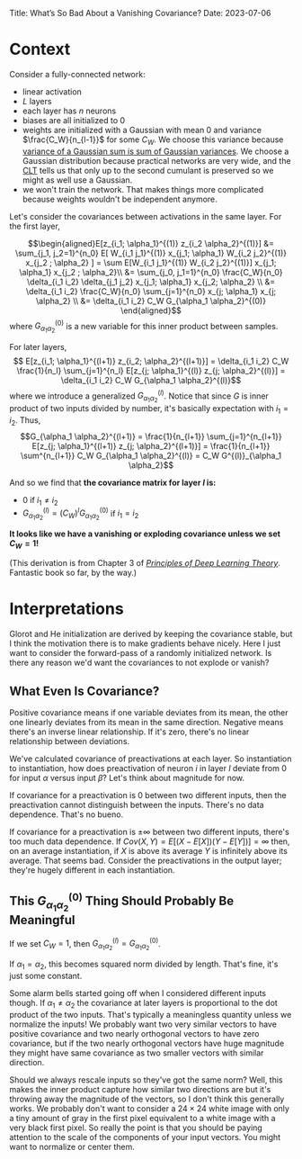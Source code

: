 Title: What’s So Bad About a Vanishing Covariance?
Date: 2023-07-06

# Context

Consider a fully-connected network:

-   linear activation
-   $L$ layers
-   each layer has $n$ neurons
-   biases are all initialized to 0
-   weights are initialized with a Gaussian with mean 0 and variance $\frac{C_W}{n_{l-1}}$
    for some $C_W$. We choose this variance because [variance of a Gaussian sum is
    sum of Gaussian variances](https://en.wikipedia.org/wiki/Sum_of_normally_distributed_random_variables).
    We choose a Gaussian distribution because practical networks are very wide, and
    the [CLT](https://en.wikipedia.org/wiki/Central_limit_theorem) tells us that
    only up to the second cumulant is preserved so we might as well use a Gaussian.
-   we won't train the network. That makes things more complicated because weights
    wouldn't be independent anymore.

Let's consider the covariances between activations in the same layer. For the first
layer,

$$\begin{aligned}E[z_{i_1; \alpha_1}^{(1)} z_{i_2 \alpha_2}^{(1)}] &= \sum_{j_1, j_2=1}^{n_0} E[ W_{i_1 j_1}^{(1)} x_{j_1; \alpha_1} W_{i_2 j_2}^{(1)} x_{j_2 ; \alpha_2} ] = \sum E[W_{i_1 j_1}^{(1)} W_{i_2 j_2}^{(1)}] x_{j_1; \alpha_1} x_{j_2 ; \alpha_2}\\ &= \sum_{j_0, j_1=1}^{n_0} \frac{C_W}{n_0} \delta_{i_1 i_2} \delta_{j_1 j_2} x_{j_1; \alpha_1} x_{j_2; \alpha_2} \\ &= \delta_{i_1 i_2} \frac{C_W}{n_0} \sum_{j=1}^{n_0} x_{j; \alpha_1} x_{j; \alpha_2} \\ &= \delta_{i_1 i_2} C_W G_{\alpha_1 \alpha_2}^{(0)} \end{aligned}$$
where $G_{\alpha_1 \alpha_2}^{(0)}$ is a new variable for this inner product between
samples.

For later layers,
$$ E[z_{i_1; \alpha_1}^{(l+1)} z_{i_2; \alpha_2}^{(l+1)}] = \delta_{i_1 i_2} C_W \frac{1}{n_l} \sum_{j=1}^{n_l} E[z_{j; \alpha_1}^{(l)} z_{j; \alpha_2}^{(l)}] = \delta_{i_1 i_2} C_W G_{\alpha_1 \alpha_2}^{(l)}$$
where we introduce a generalized $G_{\alpha_1 \alpha_2}^{(l)}$. Notice that since
$G$ is inner product of two inputs divided by number, it's basically expectation
with $i_1 = i_2$. Thus,
$$G_{\alpha_1 \alpha_2}^{(l+1)} = \frac{1}{n_{l+1}} \sum_{j=1}^{n_{l+1}} E[z_{j; \alpha_1}^{(l+1)} z_{j; \alpha_2}^{(l+1)}] = \frac{1}{n_{l+1}} \sum^{n_{l+1}} C_W G_{\alpha_1 \alpha_2}^{(l)} = C_W G^{(l)}_{\alpha_1 \alpha_2}$$

And so we find that **the covariance matrix for layer $l$ is:**

-   0 if $i_1 \neq i_2$
-   $G_{\alpha_1 \alpha_2}^{(l)} = (C_W)^l G_{\alpha_1 \alpha_2}^{(0)}$ if $i_1 = i_2$

**It looks like we have a vanishing or exploding covariance unless we set $C_W=1$!**

(This derivation is from Chapter 3 of
[_Principles of Deep Learning Theory_](https://deeplearningtheory.com/). Fantastic
book so far, by the way.)

# Interpretations

Glorot and He initialization are derived by keeping the covariance stable, but I
think the motivation there is to make gradients behave nicely.
Here I just want to consider the forward-pass of a randomly initialized network.
Is there any reason we'd want the covariances to not explode or vanish?

## What Even Is Covariance?

Positive covariance means if one variable deviates from its mean, the other one
linearly deviates from its mean in the same direction. Negative means there's an
inverse linear relationship. If it's zero, there's no linear relationship between
deviations.

We've calculated covariance of preactivations at each layer. So instantiation to
instantiation, how does preactivation of neuron $i$ in layer $l$ deviate from 0
for input $\alpha$ versus input $\beta$? Let's think about magnitude for now.

If covariance for a preactivation is 0 between two different inputs, then the
preactivation cannot distinguish between the inputs. There's no data dependence.
That's no bueno.

If covariance for a preactivation is $\pm \infty$ between two different inputs,
there's too much data dependence. If $Cov(X, Y) = E[(X-E[X])(Y-E[Y])]=\infty$ then,
on an average instantiation, if $X$ is above its average $Y$ is infinitely above
its average. That seems bad. Consider the preactivations in the output layer;
they're hugely different in each instantiation.

## This $G_{\alpha_1 \alpha_2}^{(0)}$ Thing Should Probably Be Meaningful

If we set $C_W=1$, then $G_{\alpha_1 \alpha_2}^{(l)} = G_{\alpha_1 \alpha_2}^{(0)}$.

If $\alpha_1 = \alpha_2$, this becomes squared norm divided by length. That's fine,
it's just some constant.

Some alarm bells started going off when I considered different inputs though.
If $\alpha_1 \neq \alpha_2$ the covariance
at later layers is proportional to the dot product of the two inputs. That's
typically a meaningless quantity unless we normalize the inputs! We probably want
two very similar vectors to have positive covariance and two nearly orthogonal
vectors to have zero covariance, but if the two nearly orthogonal vectors have
huge magnitude they might have same covariance as two smaller vectors with similar
direction.

Should we always rescale inputs so they've got the same norm? Well, this makes
the inner product capture how similar two directions are but it's throwing away the
magnitude of the vectors, so I don't think this generally works. We probably don't
want to consider a $24 \times 24$ white image with only a tiny amount of gray in
the first pixel equivalent to a white image with a very black first pixel.
So really the point is that you should be paying attention to the scale of the
components of your input vectors. You might want to normalize or center them.
